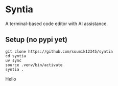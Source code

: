 # Syntia

A terminal-based code editor with AI assistance.

## Setup (no pypi yet)

```shell
git clone https://github.com/soumik12345/syntia
cd syntia
uv sync
source .venv/bin/activate
syntia .
```

Hello